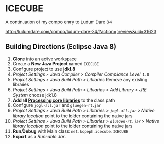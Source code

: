 ICECUBE
=======
A continuation of my compo entry to Ludum Dare 34

http://ludumdare.com/compo/ludum-dare-34/?action=preview&uid=31623


Building Directions (Eclipse Java 8)
------------------------------------

1. **Clone** into an active workspace
2. Create a **New Java Project** named `ICECUBE`
3. Configure project to use **jdk1.8**
  1. *Project Settings > Java Compiler > Compiler Compliance Level*: `1.8`
  2. *Project Settings > Java Build Path > Libraries* Remove any existing libraries
  3. *Project Settings > Java Build Path > Libraries > Add Library > JRE System* choose jdk1.8
4. **Add all [Processing core libraries](https://stuntddude.github.io/ICECUBE/3rd-party/processing-3.0.1-libs.zip)** to the class path
5. Configure `jogl-all.jar` and `gluegen-rt.jar`
  1. *Project Settings > Java Build Path > Libraries > `jogl-all.jar` > Native library location* point to the folder containing the native jars
  2. *Project Settings > Java Build Path > Libraries > `gluegen-rt.jar` > Native library location* point to the folder containing the native jars
6. **Run/Debug** with Main class: `net.kopeph.icecube.ICECUBE`
7. **Export** as a *Runnable Jar*.
